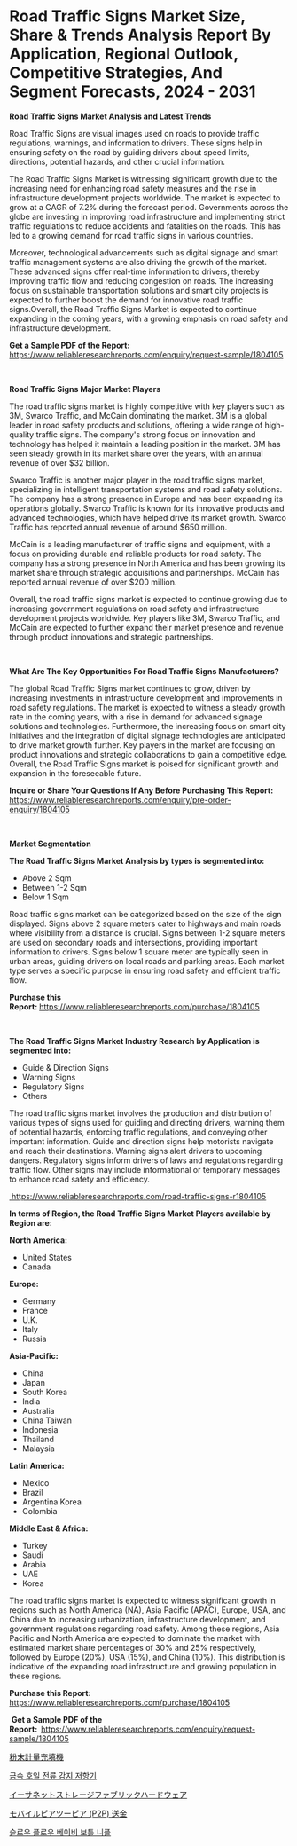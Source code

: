 <p><h1>Road Traffic Signs Market Size, Share & Trends Analysis Report By Application, Regional Outlook, Competitive Strategies, And Segment Forecasts, 2024 - 2031</h1></p><p><strong>Road Traffic Signs Market Analysis and Latest Trends</strong></p>
<p><p>Road Traffic Signs are visual images used on roads to provide traffic regulations, warnings, and information to drivers. These signs help in ensuring safety on the road by guiding drivers about speed limits, directions, potential hazards, and other crucial information.</p><p>The Road Traffic Signs Market is witnessing significant growth due to the increasing need for enhancing road safety measures and the rise in infrastructure development projects worldwide. The market is expected to grow at a CAGR of 7.2% during the forecast period. Governments across the globe are investing in improving road infrastructure and implementing strict traffic regulations to reduce accidents and fatalities on the roads. This has led to a growing demand for road traffic signs in various countries.</p><p>Moreover, technological advancements such as digital signage and smart traffic management systems are also driving the growth of the market. These advanced signs offer real-time information to drivers, thereby improving traffic flow and reducing congestion on roads. The increasing focus on sustainable transportation solutions and smart city projects is expected to further boost the demand for innovative road traffic signs.Overall, the Road Traffic Signs Market is expected to continue expanding in the coming years, with a growing emphasis on road safety and infrastructure development.</p></p>
<p><strong>Get a Sample PDF of the Report:&nbsp;</strong> <a href="https://www.reliableresearchreports.com/enquiry/request-sample/1804105">https://www.reliableresearchreports.com/enquiry/request-sample/1804105</a></p>
<p>&nbsp;</p>
<p><strong>Road Traffic Signs Major Market Players</strong></p>
<p><p>The road traffic signs market is highly competitive with key players such as 3M, Swarco Traffic, and McCain dominating the market. 3M is a global leader in road safety products and solutions, offering a wide range of high-quality traffic signs. The company's strong focus on innovation and technology has helped it maintain a leading position in the market. 3M has seen steady growth in its market share over the years, with an annual revenue of over $32 billion.</p><p>Swarco Traffic is another major player in the road traffic signs market, specializing in intelligent transportation systems and road safety solutions. The company has a strong presence in Europe and has been expanding its operations globally. Swarco Traffic is known for its innovative products and advanced technologies, which have helped drive its market growth. Swarco Traffic has reported annual revenue of around $650 million.</p><p>McCain is a leading manufacturer of traffic signs and equipment, with a focus on providing durable and reliable products for road safety. The company has a strong presence in North America and has been growing its market share through strategic acquisitions and partnerships. McCain has reported annual revenue of over $200 million.</p><p>Overall, the road traffic signs market is expected to continue growing due to increasing government regulations on road safety and infrastructure development projects worldwide. Key players like 3M, Swarco Traffic, and McCain are expected to further expand their market presence and revenue through product innovations and strategic partnerships.</p></p>
<p>&nbsp;</p>
<p><strong>What Are The Key Opportunities For Road Traffic Signs Manufacturers?</strong></p>
<p><p>The global Road Traffic Signs market continues to grow, driven by increasing investments in infrastructure development and improvements in road safety regulations. The market is expected to witness a steady growth rate in the coming years, with a rise in demand for advanced signage solutions and technologies. Furthermore, the increasing focus on smart city initiatives and the integration of digital signage technologies are anticipated to drive market growth further. Key players in the market are focusing on product innovations and strategic collaborations to gain a competitive edge. Overall, the Road Traffic Signs market is poised for significant growth and expansion in the foreseeable future.</p></p>
<p><strong>Inquire or Share Your Questions If Any Before Purchasing This Report:</strong> <a href="https://www.reliableresearchreports.com/enquiry/pre-order-enquiry/1804105">https://www.reliableresearchreports.com/enquiry/pre-order-enquiry/1804105</a></p>
<p>&nbsp;</p>
<p><strong>Market Segmentation</strong></p>
<p><strong>The Road Traffic Signs Market Analysis by types is segmented into:</strong></p>
<p><ul><li>Above 2 Sqm</li><li>Between 1-2 Sqm</li><li>Below 1 Sqm</li></ul></p>
<p><p>Road traffic signs market can be categorized based on the size of the sign displayed. Signs above 2 square meters cater to highways and main roads where visibility from a distance is crucial. Signs between 1-2 square meters are used on secondary roads and intersections, providing important information to drivers. Signs below 1 square meter are typically seen in urban areas, guiding drivers on local roads and parking areas. Each market type serves a specific purpose in ensuring road safety and efficient traffic flow.</p></p>
<p><strong>Purchase this Report:&nbsp;</strong><a href="https://www.reliableresearchreports.com/purchase/1804105">https://www.reliableresearchreports.com/purchase/1804105</a></p>
<p>&nbsp;</p>
<p><strong>The Road Traffic Signs Market Industry Research by Application is segmented into:</strong></p>
<p><ul><li>Guide & Direction Signs</li><li>Warning Signs</li><li>Regulatory Signs</li><li>Others</li></ul></p>
<p><p>The road traffic signs market involves the production and distribution of various types of signs used for guiding and directing drivers, warning them of potential hazards, enforcing traffic regulations, and conveying other important information. Guide and direction signs help motorists navigate and reach their destinations. Warning signs alert drivers to upcoming dangers. Regulatory signs inform drivers of laws and regulations regarding traffic flow. Other signs may include informational or temporary messages to enhance road safety and efficiency.</p></p>
<p><a href="https://www.reliableresearchreports.com/road-traffic-signs-r1804105">&nbsp;https://www.reliableresearchreports.com/road-traffic-signs-r1804105</a></p>
<p><strong>In terms of Region, the Road Traffic Signs Market Players available by Region are:</strong></p>
<p>
    <p> <strong> North America: </strong>
        <ul>
            <li>United States</li>
            <li>Canada</li>
        </ul>
        </p> 
    <p> <strong> Europe: </strong>
        <ul>
            <li>Germany</li>
            <li>France</li>
            <li>U.K.</li>
            <li>Italy</li>
            <li>Russia</li>
        </ul>
        </p> 
    <p> <strong> Asia-Pacific: </strong>
        <ul>
            <li>China</li>
            <li>Japan</li>
            <li>South Korea</li>
            <li>India</li>
            <li>Australia</li>
            <li>China Taiwan</li>
            <li>Indonesia</li>
            <li>Thailand</li>
            <li>Malaysia</li>
        </ul>
        </p> 
    <p> <strong> Latin America: </strong>
        <ul>
            <li>Mexico</li>
            <li>Brazil</li>
            <li>Argentina Korea</li>
            <li>Colombia</li>
        </ul>
        </p> 
    <p> <strong> Middle East & Africa: </strong>
        <ul>
            <li>Turkey</li>
            <li>Saudi</li>
            <li>Arabia</li>
            <li>UAE</li>
            <li>Korea</li>
        </ul>
    </p>
    </p>
<p><p>The road traffic signs market is expected to witness significant growth in regions such as North America (NA), Asia Pacific (APAC), Europe, USA, and China due to increasing urbanization, infrastructure development, and government regulations regarding road safety. Among these regions, Asia Pacific and North America are expected to dominate the market with estimated market share percentages of 30% and 25% respectively, followed by Europe (20%), USA (15%), and China (10%). This distribution is indicative of the expanding road infrastructure and growing population in these regions.</p></p>
<p><strong>Purchase this Report: </strong><a href="https://www.reliableresearchreports.com/purchase/1804105">https://www.reliableresearchreports.com/purchase/1804105</a></p>
<p>&nbsp;<strong>Get a Sample PDF of the Report:&nbsp;&nbsp;</strong><a href="https://www.reliableresearchreports.com/enquiry/request-sample/1804105">https://www.reliableresearchreports.com/enquiry/request-sample/1804105</a></p>
<p><strong></strong></p>
<p><p><a href="https://medium.com/@amandasantosxavier51/%E4%B8%96%E7%95%8C%E3%81%AE%E3%83%91%E3%82%A6%E3%83%80%E3%83%BC%E3%83%A1%E3%83%BC%E3%82%BF%E3%83%AA%E3%83%B3%E3%82%B0%E5%85%85%E5%A1%AB%E6%A9%9F%E5%B8%82%E5%A0%B4%E8%A6%8F%E6%A8%A1%E3%81%AF-%E7%94%A3%E6%A5%AD%E3%81%AE%E4%BA%88%E6%B8%AC%E3%81%AB%E3%82%88%E3%82%8B%E3%81%A8-2024%E5%B9%B4%E3%81%8B%E3%82%892031%E5%B9%B4%E3%81%BE%E3%81%A7%E3%81%AE%E9%96%93%E3%81%AB%E5%B9%B4%E5%B9%B3%E5%9D%87%E6%88%90%E9%95%B7%E7%8E%87%E3%81%8C-%E3%82%92%E7%B5%8C%E9%A8%93%E3%81%99%E3%82%8B%E3%81%A8%E4%BA%88%E6%83%B3%E3%81%95%E3%82%8C%E3%81%A6%E3%81%84%E3%81%BE%E3%81%99-185a490bfa02">粉末計量充填機</a></p><p><a href="https://github.com/lkwggful07722/Market-Research-Report-List-2/blob/main/4995789113620.md">금속 호일 전류 감지 저항기</a></p><p><a href="https://github.com/KaliMetz2023/Market-Research-Report-List-1/blob/main/2542579121657.md">イーサネットストレージファブリックハードウェア</a></p><p><a href="https://github.com/JoanaNitzsche/Market-Research-Report-List-1/blob/main/5414090121656.md">モバイルピアツーピア (P2P) 送金</a></p><p><a href="https://github.com/nigaleamar09/Market-Research-Report-List-1/blob/main/5786464113619.md">슬로우 플로우 베이비 보틀 니플</a></p></p>